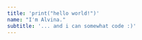 ```yaml
---
title: 'print("hello world!")'
name: "I'm Alvina."
subtitle: '... and i can somewhat code :)'
---
```


